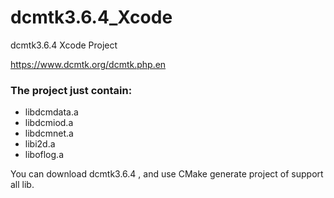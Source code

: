 # dcmtk3.6.4_Xcode
dcmtk3.6.4 Xcode Project


https://www.dcmtk.org/dcmtk.php.en

### The project just contain:

* libdcmdata.a	 
* libdcmiod.a	 
* libdcmnet.a	 
* libi2d.a 
* liboflog.a	 

You can download dcmtk3.6.4 , and use CMake generate project of support all lib.
